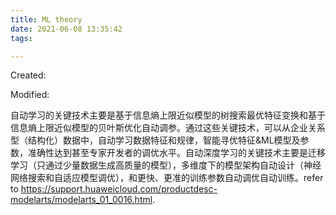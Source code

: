 ```yaml
---
title: ML theory
date: 2021-06-08 13:35:42
tags:

---
```


Created:

Modified:



<!--more-->

自动学习的关键技术主要是基于信息熵上限近似模型的树搜索最优特征变换和基于信息熵上限近似模型的贝叶斯优化自动调参。通过这些关键技术，可以从企业关系型（结构化）数据中，自动学习数据特征和规律，智能寻优特征&ML模型及参数，准确性达到甚至专家开发者的调优水平。自动深度学习的关键技术主要是迁移学习（只通过少量数据生成高质量的模型），多维度下的模型架构自动设计（神经网络搜索和自适应模型调优），和更快、更准的训练参数自动调优自动训练。refer to https://support.huaweicloud.com/productdesc-modelarts/modelarts_01_0016.html.